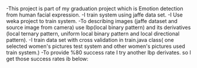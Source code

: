 -This project is part of my graduation project which is Emotion detection from human facial expression.
-I train system using jaffe data set.
-I Use weka project to train system.
-To describing images (jaffe dataset and source image from camera) use lbp(local binary pattern) and its 
derivatives (local ternary pattern, uniform local binary pattern and local directional pattern).
-I train data set with cross validation in train.java class( one selected women's pictures test system and other women's pictures used train system.)
-To provide %80 success rate I try another lbp derivates. so I get those success rates ib below:
